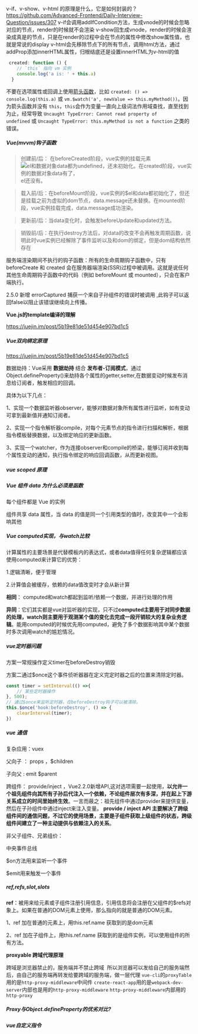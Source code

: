
v-if、v-show、v-html 的原理是什么，它是如何封装的？
https://github.com/Advanced-Frontend/Daily-Interview-Question/issues/307
v-if会调用addIfCondition方法，生成vnode的时候会忽略对应的节点，render的时候就不会渲染
v-show回生成vnode，render的时候会渲染成真是的节点，只是在render的过程中会在节点的属性中修改show属性值，也就是常说的display
v-html会先移除节点下的所有节点，调用html方法，通过addProp添加innerHTML属性，归根结底还是设置innerHTML为v-html的值


```js 
 created: function () {
    // `this` 指向 vm 实例
    console.log('a is: ' + this.a)
  }
```

不要在选项属性或回调上使用[箭头函数](https://developer.mozilla.org/zh-CN/docs/Web/JavaScript/Reference/Functions/Arrow_functions)，比如 `created: () => console.log(this.a)` 或 `vm.$watch('a', newValue => this.myMethod())`。因为箭头函数并没有 `this`，`this`会作为变量一直向上级词法作用域查找，直至找到为止，经常导致 `Uncaught TypeError: Cannot read property of undefined` 或 `Uncaught TypeError: this.myMethod is not a function` 之类的错误。 

##### Vue(mvvm)钩子函数

> 创建前/后： 在beforeCreated阶段，vue实例的挂载元素![el和数据对象data都为undefined，还未初始化。在created阶段，vue实例的数据对象data有了，](https://juejin.im/equation?tex=el%E5%92%8C%E6%95%B0%E6%8D%AE%E5%AF%B9%E8%B1%A1data%E9%83%BD%E4%B8%BAundefined%EF%BC%8C%E8%BF%98%E6%9C%AA%E5%88%9D%E5%A7%8B%E5%8C%96%E3%80%82%E5%9C%A8created%E9%98%B6%E6%AE%B5%EF%BC%8Cvue%E5%AE%9E%E4%BE%8B%E7%9A%84%E6%95%B0%E6%8D%AE%E5%AF%B9%E8%B1%A1data%E6%9C%89%E4%BA%86%EF%BC%8C)el还没有。

> 载入前/后：在beforeMount阶段，vue实例的$el和data都初始化了，但还是挂载之前为虚拟的dom节点，data.message还未替换。在mounted阶段，vue实例挂载完成，data.message成功渲染。

> 更新前/后：当data变化时，会触发beforeUpdate和updated方法。

> 销毁前/后：在执行destroy方法后，对data的改变不会再触发周期函数，说明此时vue实例已经解除了事件监听以及和dom的绑定，但是dom结构依然存在

 

服务端渲染期间不执行的钩子函数：所有的生命周期钩子函数中，只有 beforeCreate 和 created 会在服务器端渲染(SSR)过程中被调用。这就是说任何其他生命周期钩子函数中的代码（例如 beforeMount 或 mounted），只会在客户端执行。 

2.5.0 新增 errorCaptured 捕获一个来自子孙组件的错误时被调用 ,此钩子可以返回false以阻止该错误继续向上传播。 

**Vue.js的template编译的理解** 

<https://juejin.im/post/5b19e81de51d454e907bd1c5> 

##### Vue双向绑定原理

<https://juejin.im/post/5b19e81de51d454e907bd1c5> 

数据劫持：Vue采用 **数据劫持** 结合 **发布者-订阅模式**，通过Object.defineProperty()来劫持各个属性的getter,setter,在数据变动时候发布消息给订阅者，触发相应的回调。

具体为以下几点：

1、实现一个数据监听器observer，能够对数据对象所有属性进行监听，如有变动可拿到最新值并通知订阅者。

2、实现一个指令解析器compile，对每个元素节点的指令进行扫描和解析，根据指令模板替换数据，以及绑定响应的更新函数。

3、实现一个watcher，作为连接observer和compile的桥梁，能够订阅并收到每个属性变动的通知，执行指令绑定的响应回调函数，从而更新视图。

##### vue scoped 原理

##### Vue 组件 data 为什么必须是函数 

每个组件都是 Vue 的实例 

组件共享 data 属性，当 data 的值是同一个引用类型的值时，改变其中一个会影响其他 

##### Vue computed实现，与watch比较

计算属性的主要场景是代替模板内的表达式，或者data值得任何复杂逻辑都应该使用computed来计算它的优势：

1.逻辑清晰，便于管理

2.计算值会被缓存，依赖的data值改变时才会从新计算

**相同**： computed和watch都起到监听/依赖一个数据，并进行处理的作用 

**异同**：它们其实都是vue对监听器的实现，只不过**computed主要用于对同步数据的处理，watch则主要用于观测某个值的变化去完成一段开销较大的复杂业务逻辑**。能用computed的时候优先用computed，避免了多个数据影响其中某个数据时多次调用watch的尴尬情况。

##### vue定时器问题

方案一常规操作定义timer在beforeDestroy销毁

方案二通过$once这个事件侦听器器在定义完定时器之后的位置来清除定时器。 

```js
const timer = setInterval(() =>{                    
    // 某些定时器操作                
}, 500);            
// 通过$once来监听定时器，在beforeDestroy钩子可以被清除。
this.$once('hook:beforeDestroy', () => {            
    clearInterval(timer);                                    
})
```

##### vue 通信

复杂应用：vuex

父向子  ： props   ，$children

子向父   :   emit    $parent

跨组件： provide/inject ，Vue2.2.0新增API,这对选项需要一起使用，**以允许一个祖先组件向其所有子孙后代注入一个依赖，不论组件层次有多深，并在起上下游关系成立的时间里始终生效**。一言而蔽之：祖先组件中通过provider来提供变量，然后在子孙组件中通过inject来注入变量。 **provide / inject API 主要解决了跨级组件间的通信问题，不过它的使用场景，主要是子组件获取上级组件的状态，跨级组件间建立了一种主动提供与依赖注入的关系**。

非父子组件、兄弟组价：

中央事件总线

$on方法用来监听一个事件

$emit用来触发一个事件

##### ref,refs,slot,slots

**ref**：被用来给元素或子组件注册引用信息，引用信息将会注册在父组件的$refs对象上。如果在普通的DOM元素上使用，那么指向的就是普通的DOM元素。 

1、ref 加在普通的元素上，用this.ref.name 获取到的是dom元素 

2、ref 加在子组件上，用this.ref.name 获取到的是组件实例，可以使用组件的所有方法。 

 **proxyable  跨域代理原理**

跨域是浏览器禁止的，服务端并不禁止跨域  所以浏览器可以发给自己的服务端然后，由自己的服务端再转发给要跨域的服务端，做一层代理 `vue-cli`的`proxyTable`用的是`http-proxy-middleware`中间件 `create-react-app`用的是`webpack-dev-server`内部也是用的`http-proxy-middleware` `http-proxy-middleware`内部用的`http-proxy` 

##### Proxy与Object.defineProperty的优劣对比?

##### vue自定义指令

